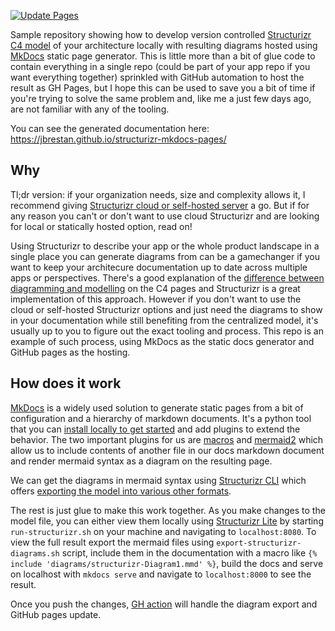 [![Update Pages](https://github.com/jbrestan/structurizr-mkdocs-pages/actions/workflows/update-pages.yml/badge.svg)](https://github.com/jbrestan/structurizr-mkdocs-pages/actions/workflows/update-pages.yml)

Sample repository showing how to develop version controlled [Structurizr](structurizr.com) [C4 model](c4model.com) of your architecture locally with resulting diagrams hosted using [MkDocs](mkdocs.org) static page generator. This is little more than a bit of glue code to contain everything in a single repo (could be part of your app repo if you want everything together) sprinkled with GitHub automation to host the result as GH Pages, but I hope this can be used to save you a bit of time if you're trying to solve the same problem and, like me a just few days ago, are not familiar with any of the tooling.

You can see the generated documentation here: https://jbrestan.github.io/structurizr-mkdocs-pages/

## Why
Tl;dr version: if your organization needs, size and complexity allows it, I recommend giving [Structurizr cloud or self-hosted server](https://structurizr.com/pricing) a go. But if for any reason you can't or don't want to use cloud Structurizr and are looking for local or statically hosted option, read on!

Using Structurizr to describe your app or the whole product landscape in a single place you can generate diagrams from can be a gamechanger if you want to keep your architecure documentation up to date across multiple apps or perspectives. There's a good explanation of the [difference between diagramming and modelling](https://c4model.com/#Modelling) on the C4 pages and Structurizr is a great implementation of this approach. However if you don't want to use the cloud or self-hosted Structurizr options and just need the diagrams to show in your documentation while still benefiting from the centralized model, it's usually up to you to figure out the exact tooling and process. This repo is an example of such process, using MkDocs as the static docs generator and GitHub pages as the hosting.

## How does it work
[MkDocs](mkdocs.org) is a widely used solution to generate static pages from a bit of configuration and a hierarchy of markdown documents. It's a python tool that you can [install locally to get started](https://www.mkdocs.org/getting-started/) and add plugins to extend the behavior. The two important plugins for us are [macros](https://github.com/fralau/mkdocs_macros_plugin) and [mermaid2](https://github.com/fralau/mkdocs-mermaid2-plugin) which allow us to include contents of another file in our docs markdown document and render mermaid syntax as a diagram on the resulting page.

We can get the diagrams in mermaid syntax using [Structurizr CLI](https://github.com/structurizr/cli) which offers [exporting the model into various other formats](https://github.com/structurizr/cli/blob/master/docs/export.md#examples).

The rest is just glue to make this work together. As you make changes to the model file, you can either view them locally using [Structurizr Lite](https://structurizr.com/help/lite) by starting `run-structurizr.sh` on your machine and navigating to `localhost:8080`. To view the full result export the mermaid files using `export-structurizr-diagrams.sh` script, include them in the documentation with a macro like `{% include 'diagrams/structurizr-Diagram1.mmd' %}`, build the docs and serve on localhost with `mkdocs serve` and navigate to `localhost:8000` to see the result.

Once you push the changes, [GH action](https://github.com/jbrestan/structurizr-mkdocs-pages/blob/main/.github/workflows/update-pages.yml) will handle the diagram export and GitHub pages update.
